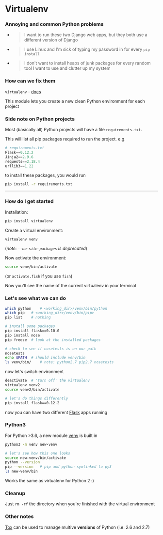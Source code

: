 # Virtualenv

### Annoying and common Python problems
* > I want to run these two Django web apps, but they both use a different version of Django
* > I use Linux and I'm sick of typing my password in for every `pip install`
* > I don't want to install heaps of junk packages for every random tool I want to use and clutter up my system

### How can we fix them
`virtualenv` - [docs](https://virtualenv.pypa.io/en/stable/)

This module lets you create a new clean Python environment for each project

### Side note on Python projects
Most (basically all) Python projects will have a file `requirements.txt`.

This will list all pip packages required to run the project. e.g. 
```python
# requirements.txt
Flask==0.12.2
Jinja2==2.9.6
requests==2.18.4
urllib3==1.22
```
to install these packages, you would run
```sh
pip install -r requirements.txt
```

* * *

### How do I get started
Installation:
```sh
pip install virtualenv
```

Create a virtual environment:
```sh
virtualenv venv
```
(_note: `--no-site-packages` is deprecated_)

Now activate the environment:
```sh
source venv/bin/activate
```
(or `activate.fish` if you use `fish`)

Now you'll see the name of the current virtualenv in your terminal

### Let's see what we can do
```sh
which python	# <working_dir>/venv/bin/python
which pip	# <working_dir>/venv/bin/pip>
pip list	# nothing

# install some packages
pip install flask==0.10.0
pip install nose
pip freeze	# look at the installed packages

# check to see if nosetests is on our path
nosetests
echo $PATH	# should include venv/bin
ls venv/bin/	# note: python2.7 pip2.7 nosetests
```
now let's switch environment
```sh
deactivate	# 'turn off' the virtualenv
virtualenv venv2
source venv2/bin/activate

# let's do things differently
pip install flask==0.12.2
```

now you can have two different [Flask](https://readthedocs.org/projects/flask/) apps running

### Python3
For Python >3.6, a new module [venv](https://docs.python.org/3/library/venv.html#module-venv) is built in
```sh
python3 -m venv new-venv

# let's see how this one looks
source new-venv/bin/activate
python --version
pip --version	# pip and python symlinked to py3
ls new-venv/bin
```
Works the same as virtualenv for Python 2 :)

### Cleanup
Just `rm -rf` the directory when you're finished with the virtual environment

### Other notes
[Tox](https://tox.readthedocs.io/en/latest/) can be used to manage multive **versions** of Python (i.e. 2.6 and 2.7)